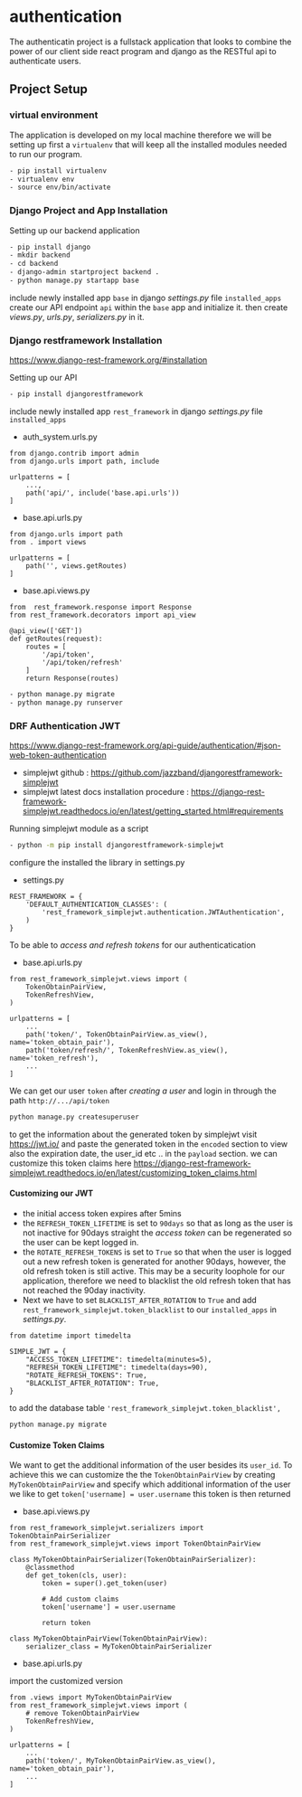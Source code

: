 # authentication

The authenticatin project is a fullstack application that looks to combine the power of our client side react program and django as the RESTful api to authenticate users.

## Project Setup

### virtual environment

The application is developed on my local machine therefore we will be setting up first a `virtualenv` that will keep all the installed modules needed to run our program.

```bash
- pip install virtualenv
- virtualenv env
- source env/bin/activate
```

### Django Project and App Installation

Setting up our backend application

```bash
- pip install django
- mkdir backend
- cd backend
- django-admin startproject backend .
- python manage.py startapp base
```

include newly installed app `base` in django _settings.py_ file `installed_apps`
create our API endpoint `api` within the `base` app and initialize it.
then create _views.py_, _urls.py_, _serializers.py_ in it.

### Django restframework Installation

https://www.django-rest-framework.org/#installation

Setting up our API

```bash
- pip install djangorestframework
```

include newly installed app `rest_framework` in django _settings.py_ file `installed_apps`

- auth_system.urls.py

```
from django.contrib import admin
from django.urls import path, include

urlpatterns = [
    ...,
    path('api/', include('base.api.urls'))
]
```

- base.api.urls.py

```
from django.urls import path
from . import views

urlpatterns = [
    path('', views.getRoutes)
]
```

- base.api.views.py

```
from  rest_framework.response import Response
from rest_framework.decorators import api_view

@api_view(['GET'])
def getRoutes(request):
    routes = [
        '/api/token',
        '/api/token/refresh'
    ]
    return Response(routes)
```

```bash
- python manage.py migrate
- python manage.py runserver
```

### DRF Authentication JWT

https://www.django-rest-framework.org/api-guide/authentication/#json-web-token-authentication

- simplejwt github :
  https://github.com/jazzband/djangorestframework-simplejwt
- simplejwt latest docs installation procedure :
  https://django-rest-framework-simplejwt.readthedocs.io/en/latest/getting_started.html#requirements

Running simplejwt module as a script

```bash
- python -m pip install djangorestframework-simplejwt
```

configure the installed the library in settings.py

- settings.py

```
REST_FRAMEWORK = {
    'DEFAULT_AUTHENTICATION_CLASSES': (
        'rest_framework_simplejwt.authentication.JWTAuthentication',
    )
}
```

To be able to _access and refresh tokens_ for our authenticatication

- base.api.urls.py

```
from rest_framework_simplejwt.views import (
    TokenObtainPairView,
    TokenRefreshView,
)

urlpatterns = [
    ...
    path('token/', TokenObtainPairView.as_view(), name='token_obtain_pair'),
    path('token/refresh/', TokenRefreshView.as_view(), name='token_refresh'),
    ...
]
```

We can get our user `token` after _creating a user_ and login in through the path `http://.../api/token`

```bash
python manage.py createsuperuser
```

to get the information about the generated token by simplejwt visit https://jwt.io/ and paste the generated token in the `encoded` section to view also the expiration date, the user_id etc .. in the `payload` section. we can customize this token claims here https://django-rest-framework-simplejwt.readthedocs.io/en/latest/customizing_token_claims.html

#### Customizing our JWT

- the initial access token expires after 5mins
- the `REFRESH_TOKEN_LIFETIME` is set to `90days` so that as long as the user is not inactive for 90days straight the _access token_ can be regenerated so the user can be kept logged in.
- the `ROTATE_REFRESH_TOKENS` is set to `True` so that when the user is logged out a new refresh token is generated for another 90days, however, the old refresh token is still active. This may be a security loophole for our application, therefore we need to blacklist the old refresh token that has not reached the 90day inactivity.
- Next we have to set `BLACKLIST_AFTER_ROTATION` to `True` and add `rest_framework_simplejwt.token_blacklist` to our `installed_apps` in _settings.py_.

```
from datetime import timedelta

SIMPLE_JWT = {
    "ACCESS_TOKEN_LIFETIME": timedelta(minutes=5),
    "REFRESH_TOKEN_LIFETIME": timedelta(days=90),
    "ROTATE_REFRESH_TOKENS": True,
    "BLACKLIST_AFTER_ROTATION": True,
}
```

to add the database table `'rest_framework_simplejwt.token_blacklist',`

```bash
python manage.py migrate
```

#### Customize Token Claims

We want to get the additional information of the user besides its `user_id`.
To achieve this we can customize the the `TokenObtainPairView` by creating `MyTokenObtainPairView` and specify which additional information of the user we like to get `token['username] = user.username` this token is then returned

- base.api.views.py

```
from rest_framework_simplejwt.serializers import TokenObtainPairSerializer
from rest_framework_simplejwt.views import TokenObtainPairView

class MyTokenObtainPairSerializer(TokenObtainPairSerializer):
    @classmethod
    def get_token(cls, user):
        token = super().get_token(user)

        # Add custom claims
        token['username'] = user.username

        return token

class MyTokenObtainPairView(TokenObtainPairView):
    serializer_class = MyTokenObtainPairSerializer
```

- base.api.urls.py

import the customized version

```
from .views import MyTokenObtainPairView
from rest_framework_simplejwt.views import (
    # remove TokenObtainPairView
    TokenRefreshView,
)

urlpatterns = [
    ...
    path('token/', MyTokenObtainPairView.as_view(), name='token_obtain_pair'),
    ...
]
```
